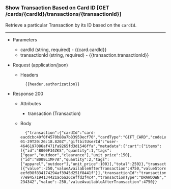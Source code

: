 ### Show Transaction Based on Card ID [GET /cards/{cardId}/transactions/{transactionId}]
Retrieve a particular Transaction by its ID based on the `cardId`.

---

+ Parameters
    + cardId (string, required) - {{card.cardId}}
    + transactionId (string, required) - {{transaction.transactionId}}

+ Request (application/json)
    + Headers
    
            {{header.authorization}}
    
+ Response 200
    + Attributes
        + transaction (Transaction)

    + Body

            {"transaction":{"cardId":"card-eacdcbc40f0f4570b88a7b83959ecf70","cardType":"GIFT_CARD","codeLastFour":"2RZD","currency":"USD","dateCreated":"2018-01-29T20:26:18.820Z","giftbitUserId":"user-4646197086af471fa9265fd3d1546ffa","metadata":{"cart":{"items":[{"id":"B000F34ZKS","quantity":1,"tags":["gear","outdoor","clearance"],"unit_price":150},{"id":"B009L1MF7A","quantity":2,"tags":["apparel","outdoor"],"unit_price":100}],"total":250}},"transactionAccessMethod":"CARDID","transactionBreakdown":[{"value":-250,"valueAvailableAfterTransaction":4750,"valueStoreId":"value-eefd98f834174294af3945d251f8441f"}],"transactionId":"transaction-77e9457194134421ac6a26ceffd2f4c4","transactionType":"DRAWDOWN","userSuppliedId":"transaction-234342","value":-250,"valueAvailableAfterTransaction":4750}}

